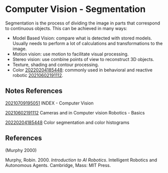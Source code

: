 ---
---
# Computer Vision - Segmentation

Segmentation is the process of dividing the image in parts that
correspond to continuous objects. This can be achieved in many ways:

-   Model Based Vision: compare what is detected with stored models.
    Usually needs to perform a lot of calculations and transformations
    to the image.
-   Motion vision: use motion to facilitate visual processing.
-   Stereo vision: use combine points of view to reconstruct 3D objects.
-   Texture, shading and contour processing.
-   Color [20220204185448](/notes/20220204185448): commonly used in behavioral and
    reactive robotic [20210602191112](/notes/20210602191112).

## Notes References

[20210709195051](/notes/20210709195051) INDEX - Computer Vision

[20210602191112](/notes/20210602191112) Cameras and in Computer vision Robotics - Basics

[20220204185448](/notes/20220204185448) Color segmentation and color histograms

## References

(Murphy 2000)

Murphy, Robin. 2000. *Introduction to AI Robotics*. Intelligent Robotics
and Autonomous Agents. Cambridge, Mass: MIT Press.
